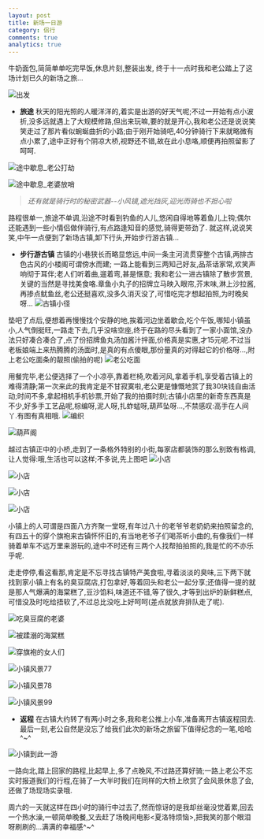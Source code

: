 ```yaml
---
layout: post
title: 新场一日游
category: 侣行
comments: true
analytics: true
---
```




牛奶面包,简简单单吃完早饭,休息片刻,整装出发,
终于十一点时我和老公踏上了这场计划已久的新场之旅...







![出发](http://i13.tietuku.com/03c0d1a91618f732.jpg)

+ **旅途**
秋天的阳光照的人暖洋洋的,着实是出游的好天气呢;不过一开始有点小波折,没多远就遇上了大规模修路,但出来玩嘛,要的就是开心,我和老公还是说说笑笑走过了那片看似蜿蜒曲折的小路;由于刚开始骑吧,40分钟骑行下来就略微有点小累了,途中正好有个阴凉大桥,视野还不错,故在此小息咯,顺便再拍照留影了呵呵.

![途中歇息_老公打劫](http://i13.tietuku.com/4c85ca445bb73f9f.jpg)

![途中歇息_老婆放哨](http://i13.tietuku.com/b8ae0ac4e7346101.jpg)


> *还有就是骑行时的秘密武器--小风镜,遮光挡灰,迎光而骑也不担心啦*

路程很单一,旅途不单调,沿途不时看到钓鱼的人儿,悠闲自得地等着鱼儿上钩;偶尔还能遇到一些小情侣做伴骑行,有点路逢知音的感觉,骑得更带劲了.
就这样,说说笑笑,中午一点便到了新场古镇,卸下行头,开始步行游古镇...


+ **步行游古镇**
古镇的小巷狭长而略显悠远,中间一条主河流贯穿整个古镇,两排古色古风的小楼阁可谓傍水而建;
一路上能看到三两知己好友,品茶话家常,欢笑声响彻于耳伴;老人们听着曲,遛着弯,甚是惬意;
我和老公一进古镇除了散步赏景,关键的当然是寻找美食咯.章鱼小丸子的招牌立马映入眼帘,芥末味,淋上沙拉酱,再掺点鱿鱼丝,老公还挺喜欢,没多久消灭没了,可惜吃完才想起拍照,为时晚矣呀...
![古镇小径](http://i13.tietuku.com/2e2969c76ba3a82d.jpg)

垫吧了点后,便想着再慢慢找个安静的地,挨着河边坐着歇会,吃个午饭,哪知小镇虽小,人气倒挺旺,一路走下去,几乎没啥空座,终于在路的尽头看到了一家小面馆,没办法只好凑合凑合了,点了份招牌鱼丸汤加酱汁拌面,价格真是实惠,才15元呢.不过当老板娘端上来热腾腾的汤面时,是真的有点傻眼,那份量真的对得起它的价格呀...,附上老公吃面条的靓照(偷拍的呢)
![老公吃面](http://i13.tietuku.com/0082e18629fa53ff.jpg)

用餐完毕,老公便选择了一个小凉亭,靠着栏椅,吹着河风,拿着手机,享受着古镇上的难得清静;第一次来此的我肯定是不甘寂寞啦,老公更是慷慨地赏了我30块钱自由活动;时间不多,拿起相机手机钞票,开始了我的拍摄时刻;古镇小店里的新奇东西真是不少,好多手工艺品呢,棕编呀,泥人呀,扎蚱蜢呀,葫芦坠呀...,不禁感叹:高手在人间丫.有图有真相哦.
![编织](http://i13.tietuku.com/2c002e34ca27512b.jpg)

![葫芦阁](http://i13.tietuku.com/a10304f8bbcacafa.jpg)

越过古镇正中的小桥,走到了一条格外特别的小街,每家店都装饰的那么别致有格调,让人觉得:哦,生活也可以这样;不多说,先上图吧
![小店](http://i13.tietuku.com/005beee01cce7df4.jpg)

![小店](http://i13.tietuku.com/97d4a071ff3419c1.jpg)

![小店](http://i13.tietuku.com/eaa6405a970d2d6f.jpg)

![小店](http://i13.tietuku.com/e557c749c2636599.jpg)

小镇上的人可谓是四面八方齐聚一堂呀,有年过八十的老爷爷老奶奶来拍照留念的,有四五十的穿个旗袍来古镇怀怀旧的,有当地老爷子们喝茶听小曲的,有像我们一样骑着单车不远万里来游玩的,途中不时还有三两个人找帮拍拍照的,我是忙的不亦乐乎呢.


走走停停,看这看那,肯定是不忘寻找古镇特产美食啦,寻着淡淡的臭味,三下两下就找到家小镇上有名的臭豆腐店,打包拿好,等着回头和老公一起分享;还值得一提的就是那人气爆满的海棠糕了,豆沙馅料,味道还不错,等了很久,才等到出炉的新鲜糕点,可惜没及时吃给捂软了,不过总比没吃上好呵呵(差点就放弃排队走了呢).

![吃臭豆腐的老婆](http://i13.tietuku.com/26a54504e437bca8.jpg)

![被蹂溺的海棠糕](http://i13.tietuku.com/6d76d9cf08a0efb5.jpg)

![穿旗袍的女人们](http://i13.tietuku.com/caa137aaf9d14b6a.jpg)

![小镇风景77](http://i11.tietuku.com/59ef828c81f5c7e0.jpg)

![小镇风景78](http://i13.tietuku.com/be8bc6444ce23083.jpg)

![小镇风景99](http://i13.tietuku.com/8ee23d63b9a6b099.jpg)

+ **返程**
在古镇大约转了有两小时之多,我和老公推上小车,准备离开古镇返程回去.最后一刻,老公自然是没忘了给我们此次的新场之旅留下值得纪念的一笔,哈哈^~^

![小镇到此一游](http://i13.tietuku.com/218a296f5ed6bc84.jpg)

一路向北,踏上回家的路程,比起早上,多了点晚风,不过路还算好骑;一路上老公不忘实时报道我们的行程,在骑了一大半时我们在同样的大桥上欣赏了会风景休息了会,还做了场现场实录哦.

周六的一天就这样在四小时的骑行中过去了,然而惊讶的是我却丝毫没觉着累,回去一个热水澡,一顿简单晚餐,又去赶了场晚间电影<夏洛特烦恼>,把我笑的那个眼泪呀刷刷的...满满的幸福感^~^
